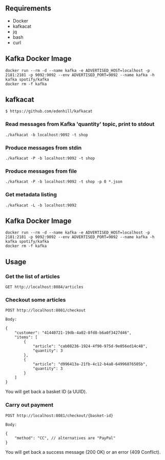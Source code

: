 ## Requirements

* Docker
* kafkacat
* jq
* bash
* curl

## Kafka Docker Image

    docker run --rm -d --name kafka -e ADVERTISED_HOST=localhost -p 2181:2181 -p 9092:9092 --env ADVERTISED_PORT=9092 --name kafka -h kafka spotify/kafka
    docker rm -f kafka

## kafkacat

    $ https://github.com/edenhill/kafkacat

### Read messages from Kafka 'quantity' topic, print to stdout

    ./kafkacat -b localhost:9092 -t shop

### Produce messages from stdin

    ./kafkacat -P -b localhost:9092 -t shop

### Produce messages from file

    ./kafkacat -P -b localhost:9092 -t shop -p 0 *.json

### Get metadata listing

    ./kafkacat -L -b localhost:9092

## Kafka Docker Image

    docker run --rm -d --name kafka -e ADVERTISED_HOST=localhost -p 2181:2181 -p 9092:9092 --env ADVERTISED_PORT=9092 --name kafka -h kafka spotify/kafka
    docker rm -f kafka
    
## Usage

### Get the list of articles

    GET http://localhost:8084/articles
    
### Checkout some articles

    POST http://localhost:8081/checkout

    Body:

    {
        "customer": "41440721-19db-4a02-8fd8-b6a0f3427d46",
        "items": [
            {
                "article": "cab08236-1924-4f90-975d-9e056ed14c48",
                "quantity": 3
            },
            {
                "article": "d996413a-21fb-4c12-b4a8-64996876505b",
                "quantity": 3
            }
        ]
    }
   
You will get back a basket ID (a UUID).
   
### Carry out payment


    POST http://localhost:8081/checkout/{basket-id}
    
    Body:
    
    {
        "method": "CC", // alternatives are "PayPal"
    }

You will get back a success message (200 OK) or an error (409 Conflict).
